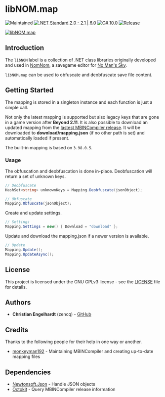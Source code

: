 # libNOM.map

![Maintained](https://img.shields.io/maintenance/yes/2022)
[![.NET Standard 2.0 - 2.1 | 6.0](https://img.shields.io/badge/.NET-Standard%202.0%20--%202.1%20%7C%206.0-lightgrey)](https://dotnet.microsoft.com/en-us/)
[![C# 10.0](https://img.shields.io/badge/C%23-10.0-lightgrey)](https://docs.microsoft.com/en-us/dotnet/csharp/)
[![Release](https://img.shields.io/github/v/release/zencq/libNOM.map?display_name=tag)](https://github.com/zencq/libNOM.map/releases/latest)

[![libNOM.map](https://github.com/zencq/libNOM.map/actions/workflows/pipeline.yml/badge.svg)](https://github.com/zencq/libNOM.map/actions/workflows/pipeline.yml)

## Introduction

The `libNOM` label is a collection of .NET class libraries originally developed
and used in [NomNom](https://github.com/zencq/NomNom), a savegame editor for [No Man's Sky](https://www.nomanssky.com/).

`libNOM.map` can be used to obfuscate and deobfuscate save file content.

## Getting Started

The mapping is stored in a singleton instance and each function is just a simple
call.

Not only the latest mapping is supported but also legacy keys that are gone in a
game version after **Beyond 2.11**. It is also possible to download an updated mapping
from the [lastest MBINCompiler release](https://github.com/monkeyman192/MBINCompiler/releases/latest).
It will be downloaded to **download/mapping.json** (if no other path is set) and
automatically loaded if present.

The built-in mapping is based on `3.98.0.5`.

### Usage

The obfuscation and deobfuscation is done in-place. Deobfuscation will return a
set of unknown keys.
```csharp
// Deobfuscate
HashSet<string> unknownKeys = Mapping.Deobfuscate(jsonObject);

// Obfuscate
Mapping.Obfuscate(jsonObject);
```

Create and update settings.
```csharp
// Settings
Mapping.Settings = new() { Download = "download" };
```

Update and download the mapping.json if a newer version is available.
```csharp
// Update
Mapping.Update();
Mapping.UpdateAsync();
```

## License

This project is licensed under the GNU GPLv3 license - see the [LICENSE](LICENSE)
file for details.

## Authors

* **Christian Engelhardt** (zencq) - [GitHub](https://github.com/cengelha)

## Credits

Thanks to the following people for their help in one way or another.

* [monkeyman192](https://github.com/monkeyman192/MBINCompiler) - Maintaining MBINCompiler and creating up-to-date mapping files

## Dependencies

* [Newtonsoft.Json](https://www.nuget.org/packages/Newtonsoft.Json/) - Handle JSON objects
* [Octokit](https://www.nuget.org/packages/Octokit/) - Query MBINCompiler release information
